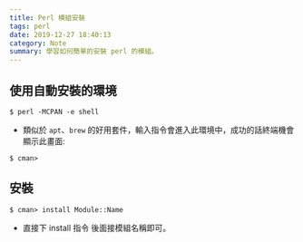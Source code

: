 ```yaml
---
title: Perl 模組安裝
tags: perl
date: 2019-12-27 18:40:13
category: Note
summary: 學習如何簡單的安裝 perl 的模組。
---
```

## 使用自動安裝的環境
```shell
$ perl -MCPAN -e shell
```

- 類似於 `apt`、`brew` 的好用套件，輸入指令會進入此環境中，成功的話終端機會顯示此畫面:

```shell
$ cman>
```

## 安裝
```shell
$ cman> install Module::Name
```

- 直接下 install 指令 後面接模組名稱即可。
